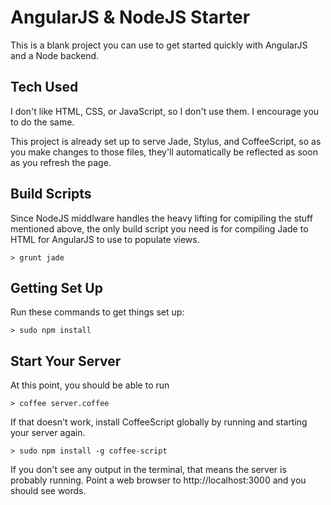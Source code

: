 AngularJS & NodeJS Starter
========
This is a blank project you can use to get started quickly with AngularJS
and a Node backend.

## Tech Used
I don't like HTML, CSS, or JavaScript, so I don't use them. I encourage you
to do the same.

This project is already set up to serve Jade, Stylus, and CoffeeScript, so
as you make changes to those files, they'll automatically be reflected as
soon as you refresh the page.


## Build Scripts
Since NodeJS middlware handles the heavy lifting for comipiling the stuff
mentioned above, the only build script you need is for compiling Jade
to HTML for AngularJS to use to populate views.

```
> grunt jade
```


## Getting Set Up
Run these commands to get things set up:

```
> sudo npm install
```

## Start Your Server
At this point, you should be able to run

```
> coffee server.coffee
```

If that doesn't work, install CoffeeScript globally by running and 
starting your server again.

```
> sudo npm install -g coffee-script
```

If you don't see any output in the terminal, that means the server is probably
running. Point a web browser to http://localhost:3000 and you should see words.
